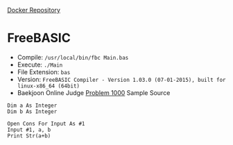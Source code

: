 [Docker Repository](https://registry.hub.docker.com/u/baekjoon/onlinejudge-fbc)

# FreeBASIC

* Compile: `/usr/local/bin/fbc Main.bas`
* Execute: `./Main`
* File Extension: `bas`
* Version: `FreeBASIC Compiler - Version 1.03.0 (07-01-2015), built for linux-x86_64 (64bit)`
* Baekjoon Online Judge [Problem 1000](https://www.acmicpc.net/problem/1000) Sample Source
````
Dim a As Integer
Dim b As Integer

Open Cons For Input As #1
Input #1, a, b
Print Str(a+b)
````


